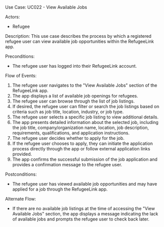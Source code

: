 Use Case: UC022 - View Available Jobs

Actors:
- Refugee

Description:
This use case describes the process by which a registered refugee user can view available job opportunities within the RefugeeLink app.

Preconditions:
- The refugee user has logged into their RefugeeLink account.

Flow of Events:
1. The refugee user navigates to the "View Available Jobs" section of the RefugeeLink app.
2. The app displays a list of available job openings for refugees.
3. The refugee user can browse through the list of job listings.
4. If desired, the refugee user can filter or search the job listings based on criteria such as job title, location, industry, or job type.
5. The refugee user selects a specific job listing to view additional details.
6. The app presents detailed information about the selected job, including the job title, company/organization name, location, job description, requirements, qualifications, and application instructions.
7. The refugee user decides whether to apply for the job.
8. If the refugee user chooses to apply, they can initiate the application process directly through the app or follow external application links provided.
9. The app confirms the successful submission of the job application and provides a confirmation message to the refugee user.

Postconditions:
- The refugee user has viewed available job opportunities and may have applied for a job through the RefugeeLink app.

Alternate Flow:
- If there are no available job listings at the time of accessing the "View Available Jobs" section, the app displays a message indicating the lack of available jobs and prompts the refugee user to check back later.
